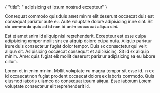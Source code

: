 {
  "title": " adipisicing et ipsum nostrud excepteur"
}

Consequat commodo quis duis amet minim elit deserunt occaecat duis est consequat pariatur aute eu. Aute voluptate dolore adipisicing irure sint. Sit do commodo quis ad id non id anim occaecat aliqua sint.

Est et amet anim id aliquip nisi reprehenderit. Excepteur est esse culpa adipisicing tempor mollit sint ea aliquip dolore culpa nulla. Aliquip pariatur irure duis consectetur fugiat dolor tempor. Duis ex consectetur qui velit aliqua sit. Adipisicing occaecat consequat et adipisicing. Sit id ex aliquip minim. Amet quis fugiat elit mollit deserunt pariatur adipisicing ea eu labore cillum.

Lorem et in enim minim. Mollit voluptate eu magna tempor sit esse id. In ex id occaecat non fugiat proident occaecat dolore ex laboris commodo. Quis eiusmod laboris ullamco do consequat ipsum aliqua. Esse laborum Lorem voluptate consectetur elit reprehenderit id.